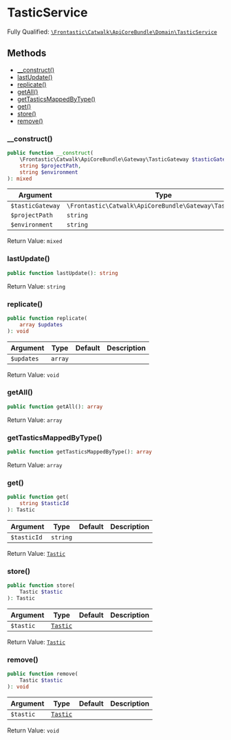 #  TasticService

Fully Qualified: [`\Frontastic\Catwalk\ApiCoreBundle\Domain\TasticService`](../../../../src/php/ApiCoreBundle/Domain/TasticService.php)

## Methods

* [__construct()](#__construct)
* [lastUpdate()](#lastupdate)
* [replicate()](#replicate)
* [getAll()](#getall)
* [getTasticsMappedByType()](#gettasticsmappedbytype)
* [get()](#get)
* [store()](#store)
* [remove()](#remove)

### __construct()

```php
public function __construct(
    \Frontastic\Catwalk\ApiCoreBundle\Gateway\TasticGateway $tasticGateway,
    string $projectPath,
    string $environment
): mixed
```

Argument|Type|Default|Description
--------|----|-------|-----------
`$tasticGateway`|`\Frontastic\Catwalk\ApiCoreBundle\Gateway\TasticGateway`||
`$projectPath`|`string`||
`$environment`|`string`||

Return Value: `mixed`

### lastUpdate()

```php
public function lastUpdate(): string
```

Return Value: `string`

### replicate()

```php
public function replicate(
    array $updates
): void
```

Argument|Type|Default|Description
--------|----|-------|-----------
`$updates`|`array`||

Return Value: `void`

### getAll()

```php
public function getAll(): array
```

Return Value: `array`

### getTasticsMappedByType()

```php
public function getTasticsMappedByType(): array
```

Return Value: `array`

### get()

```php
public function get(
    string $tasticId
): Tastic
```

Argument|Type|Default|Description
--------|----|-------|-----------
`$tasticId`|`string`||

Return Value: [`Tastic`](Tastic.md)

### store()

```php
public function store(
    Tastic $tastic
): Tastic
```

Argument|Type|Default|Description
--------|----|-------|-----------
`$tastic`|[`Tastic`](Tastic.md)||

Return Value: [`Tastic`](Tastic.md)

### remove()

```php
public function remove(
    Tastic $tastic
): void
```

Argument|Type|Default|Description
--------|----|-------|-----------
`$tastic`|[`Tastic`](Tastic.md)||

Return Value: `void`

